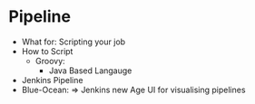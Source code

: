 # Pipeline

* What for: Scripting your job 
* How to Script
    * Groovy:
        * Java Based Langauge
* Jenkins Pipeline
* Blue-Ocean: => Jenkins new Age UI for visualising pipelines